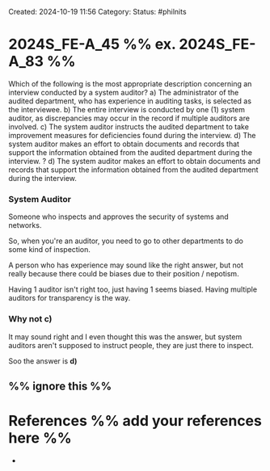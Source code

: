 Created: 2024-10-19 11:56
Category: 
Status: #philnits



# 2024S_FE-A_45 %% ex. 2024S_FE-A_83 %%

Which of the following is the most appropriate description concerning an interview
conducted by a system auditor?
a) The administrator of the audited department, who has experience in auditing tasks, is
selected as the interviewee.
b) The entire interview is conducted by one (1) system auditor, as discrepancies may occur
in the record if multiple auditors are involved.
c) The system auditor instructs the audited department to take improvement measures for
deficiencies found during the interview.
d) The system auditor makes an effort to obtain documents and records that support the
information obtained from the audited department during the interview.
? 
d) The system auditor makes an effort to obtain documents and records that support the
information obtained from the audited department during the interview.
### System Auditor
Someone who inspects and approves the security of systems and networks.

So, when you're an auditor, you need to go to other departments to do some kind of inspection.

A person who has experience may sound like the right answer, but not really because there could be biases due to their position / nepotism.

Having 1 auditor isn't right too, just having 1 seems biased. Having multiple auditors for transparency is the way.

### Why not c)
It may sound right and I even thought this was the answer, but system auditors aren't supposed to instruct people, they are just there to inspect.

Soo the answer is **d)**


%% ignore this %%
---









# References %% add your references here %%
- 
